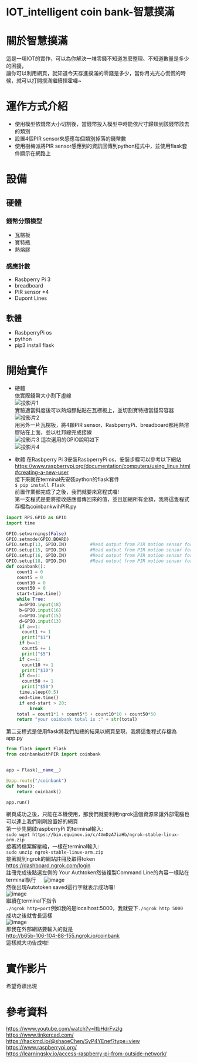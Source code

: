# IOT_intelligent coin bank-智慧撲滿

# 關於智慧撲滿
這是一項IOT的實作，可以為你解決一堆零錢不知道怎麼整理、不知道數量是多少的困擾，  
讓你可以利用網頁，就知道今天存進撲滿的零錢是多少，當你月光光心慌慌的時候，就可以打開撲滿繼續揮霍囉~

# 運作方式介紹
* 使用模型依錢幣大小切割後，當錢幣投入模型中時能依尺寸歸類到該錢幣該去的類別
* 設置4個PIR sensor來感應每個類別掉落的錢幣數
* 使用樹梅派將PIR sensor感應到的資訊回傳到python程式中，並使用flask套件顯示在網路上

# 設備
## 硬體
### 錢幣分類模型
* 瓦楞板
* 寶特瓶
* 熱熔膠
### 感應計數
* Rasbperry Pi 3
* breadboard
* PIR sensor *4
* Dupont Lines
## 軟體
* RasbperryPi os
* python
* pip3 install flask
 
# 開始實作
* 硬體  
依實際錢幣大小割下虛線  
![投影片1](https://user-images.githubusercontent.com/97165881/148979248-359c8494-e630-4631-9c73-0ee84ed335b2.JPG)  
實驗適當斜度後可以熱熔膠黏貼在瓦楞板上，並切割寶特瓶當錢幣容器  
![投影片2](https://user-images.githubusercontent.com/97165881/149172644-7e9adf9c-ff32-49f6-b8a8-312d950535a7.PNG)  
用另外一片瓦楞板，將4顆PIR sensor、RasbperryPi、breadboard都用熱溶膠貼在上面，並以杜邦線完成接線  
![投影片3](https://user-images.githubusercontent.com/97165881/148979321-838b8d64-c13b-4988-a437-929303ff7637.JPG) 
這次選用的GPIO說明如下  
![投影片4](https://user-images.githubusercontent.com/97165881/148979383-3fd8a75c-64b9-4fac-9f56-41951cc8e28e.JPG)

* 軟體
在Rasbperry Pi 3安裝RasbperryPi os，安裝步驟可以參考以下網站  
https://www.raspberrypi.org/documentation/computers/using_linux.html#creating-a-new-user  
接下來就在terminal先安裝python的flask套件  
`$ pip install Flask`  
前置作業都完成了之後，我們就要來寫程式囉!  
第一支程式是要將接收感應器傳回來的值，並且加總所有金額，我將這隻程式存檔為coinbankwihPIR.py  
```python
import RPi.GPIO as GPIO
import time

GPIO.setwarnings(False)
GPIO.setmode(GPIO.BOARD)
GPIO.setup(13, GPIO.IN)         #Read output from PIR motion sensor for$50 is G
GPIO.setup(15, GPIO.IN)         #Read output from PIR motion sensor for$10 is W
GPIO.setup(16, GPIO.IN)         #Read output from PIR motion sensor for$5 is B
GPIO.setup(18, GPIO.IN)         #Read output from PIR motion sensor for$1 is O
def coinbank():
    count1 = 0
    count5 = 0
    count10 = 0
    count50 = 0
    start=time.time()
    while True:
     a=GPIO.input(18)
     b=GPIO.input(16)
     c=GPIO.input(15)
     d=GPIO.input(13)
     if a==1:                 
      count1 += 1
      print("$1")
     if b==1:               
      count5 += 1
      print("$5")
     if c==1:               
      count10 += 1
      print("$10")
     if d==1:               
      count50 += 1
      print("$50")
     time.sleep(0.5)
     end=time.time()
     if end-start > 20:
         break
    total = count1*1 + count5*5 + count10*10 + count50*50
    return "your coinbank total is :" + str(total)
```  
第二支程式是使用flask將我們加總的結果以網頁呈現，我將這隻程式存檔為app.py  
```python
from flask import Flask
from coinbankwithPIR import coinbank


app = Flask(__name__)

@app.route("/coinbank")
def home():
    return coinbank()

app.run()
```    
網頁成功之後，只能在本機使用，那我們就要利用ngrok這個資源來讓外部電腦也可以連上我們剛剛設置好的網頁  
第一步先開啟raspberryPi 的terminal輸入:  
`sudo wget https://bin.equinox.io/c/4VmDzA7iaHb/ngrok-stable-linux-arm.zip`  
接著將檔案解壓縮，一樣在terminal輸入:  
`sudo unzip ngrok-stable-linux-arm.zip`  
接著就到ngrok的網站註冊及取得token  
https://dashboard.ngrok.com/login  
註冊完成後點選左側的 Your Authtoken然後複製Command Line的內容一樣貼在terminal執行  　
![image](https://user-images.githubusercontent.com/97165881/149170045-25ff32cf-e3de-4510-a9cb-fc311df059bf.png)  
然後出現Autotoken saved這行字就表示成功囉!  
![image](https://user-images.githubusercontent.com/97165881/149169855-3498c3e9-cf91-4a64-a2a2-3ccbbf407b66.png)  
繼續在terminal下指令    
`./ngrok http+port`例如我的是localhost:5000，我就要下`./ngrok http 5000`  
成功之後就會長這樣  
![image](https://user-images.githubusercontent.com/97165881/149170552-dfeaf581-250f-4b85-a5d8-e3895a00e45a.png)  
那我在外部網路要輸入的就是  
http://b65b-106-104-88-155.ngrok.io/coinbank  
這樣就大功告成啦!  

# 實作影片
希望奇蹟出現
# 參考資料
https://www.youtube.com/watch?v=ItbHdrFvzlg  
https://www.tinkercad.com/  
https://hackmd.io/@shaoeChen/SyP4YEnef?type=view  
https://www.raspberrypi.org/  
https://learningsky.io/access-raspberry-pi-from-outside-network/  
